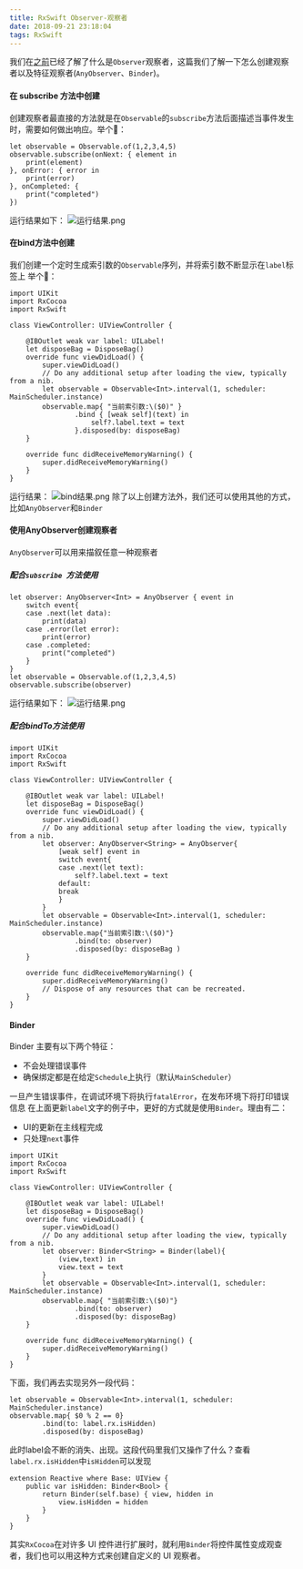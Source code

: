 ```yaml
---
title: RxSwift Observer-观察者
date: 2018-09-21 23:18:04
tags: RxSwift
---
```

我们在[之前](https://darren1192.github.io/2018/09/19/RxSwift-%E6%A0%B8%E5%BF%83/#more)已经了解了什么是`Observer`观察者，这篇我们了解一下怎么创建观察者以及特征观察者(`AnyObserver`、`Binder`)。
#### 在 subscribe 方法中创建
创建观察者最直接的方法就是在`Observable`的`subscribe`方法后面描述当事件发生时，需要如何做出响应。举个🌰：
```
let observable = Observable.of(1,2,3,4,5)
observable.subscribe(onNext: { element in
    print(element)
}, onError: { error in
    print(error)
}, onCompleted: {
    print("completed")
})
```
运行结果如下：
![运行结果.png](https://upload-images.jianshu.io/upload_images/2855070-b7c14b064cc5ab89.png?imageMogr2/auto-orient/strip%7CimageView2/2/w/1240)
#### 在bind方法中创建
我们创建一个定时生成索引数的`Observable`序列，并将索引数不断显示在`label`标签上
举个🌰：
```
import UIKit
import RxCocoa
import RxSwift

class ViewController: UIViewController {

    @IBOutlet weak var label: UILabel!
    let disposeBag = DisposeBag()
    override func viewDidLoad() {
        super.viewDidLoad()
        // Do any additional setup after loading the view, typically from a nib.
        let observable = Observable<Int>.interval(1, scheduler: MainScheduler.instance)
        observable.map{ "当前索引数:\($0)" }
                .bind { [weak self](text) in
                    self?.label.text = text
                }.disposed(by: disposeBag)
    }

    override func didReceiveMemoryWarning() {
        super.didReceiveMemoryWarning()
    }
}
```
运行结果：
![bind结果.png](https://upload-images.jianshu.io/upload_images/2855070-c9f8b9f5593b1ffd.png?imageMogr2/auto-orient/strip%7CimageView2/2/w/1240)
除了以上创建方法外，我们还可以使用其他的方式，比如`AnyObserver`和`Binder `
#### 使用AnyObserver创建观察者
`AnyObserver`可以用来描叙任意一种观察者
##### 配合`subscribe `方法使用
```
let observer: AnyObserver<Int> = AnyObserver { event in
    switch event{
    case .next(let data):
        print(data)
    case .error(let error):
        print(error)
    case .completed:
        print("completed")
    }
}
let observable = Observable.of(1,2,3,4,5)
observable.subscribe(observer)
```
运行结果如下：
![运行结果.png](https://upload-images.jianshu.io/upload_images/2855070-b7c14b064cc5ab89.png?imageMogr2/auto-orient/strip%7CimageView2/2/w/1240)
##### 配合bindTo方法使用
```
import UIKit
import RxCocoa
import RxSwift

class ViewController: UIViewController {

    @IBOutlet weak var label: UILabel!
    let disposeBag = DisposeBag()
    override func viewDidLoad() {
        super.viewDidLoad()
        // Do any additional setup after loading the view, typically from a nib.
        let observer: AnyObserver<String> = AnyObserver{
            [weak self] event in
            switch event{
            case .next(let text):
                self?.label.text = text
            default:
            break
            }
        }
        let observable = Observable<Int>.interval(1, scheduler: MainScheduler.instance)
        observable.map{"当前索引数:\($0)"}
                .bind(to: observer)
                .disposed(by: disposeBag )
    }

    override func didReceiveMemoryWarning() {
        super.didReceiveMemoryWarning()
        // Dispose of any resources that can be recreated.
    }
}
```
#### Binder
Binder 主要有以下两个特征：
- 不会处理错误事件
- 确保绑定都是在给定`Schedule`上执行（默认`MainScheduler`）

一旦产生错误事件，在调试环境下将执行`fatalError`，在发布环境下将打印错误信息
在上面更新`label`文字的例子中，更好的方式就是使用`Binder`。理由有二：
- UI的更新在主线程完成
- 只处理`next`事件
```
import UIKit
import RxCocoa
import RxSwift

class ViewController: UIViewController {

    @IBOutlet weak var label: UILabel!
    let disposeBag = DisposeBag()
    override func viewDidLoad() {
        super.viewDidLoad()
        // Do any additional setup after loading the view, typically from a nib.
        let observer: Binder<String> = Binder(label){
            (view,text) in
            view.text = text
        }
        let observable = Observable<Int>.interval(1, scheduler: MainScheduler.instance)
        observable.map{ "当前索引数:\($0)"}
                .bind(to: observer)
                .disposed(by: disposeBag)
    }

    override func didReceiveMemoryWarning() {
        super.didReceiveMemoryWarning()
    }
}
```
下面，我们再去实现另外一段代码：
```
let observable = Observable<Int>.interval(1, scheduler: MainScheduler.instance)
observable.map{ $0 % 2 == 0}
        .bind(to: label.rx.isHidden)
        .disposed(by: disposeBag)
```
此时label会不断的消失、出现。这段代码里我们又操作了什么？查看`label.rx.isHidden`中`isHidden`可以发现
```
extension Reactive where Base: UIView {
    public var isHidden: Binder<Bool> {
        return Binder(self.base) { view, hidden in
            view.isHidden = hidden
        }
    }
}
```
其实`RxCocoa`在对许多 UI 控件进行扩展时，就利用`Binder`将控件属性变成观查者，我们也可以用这种方式来创建自定义的 UI 观察者。





